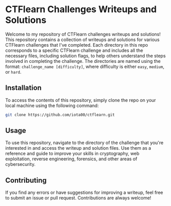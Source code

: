 # CTFlearn Challenges Writeups and Solutions

Welcome to my repository of CTFlearn challenges writeups and solutions! This repository contains a collection of writeups and solutions for various CTFlearn challenges that I've completed. Each directory in this repo corresponds to a specific CTFlearn challenge and includes all the necessary files, including solution flags, to help others understand the steps involved in completing the challenge. The directories are named using the format: `challenge_name [difficulty]`, where difficulty is either `easy`, `medium`, or `hard`.

## Installation

To access the contents of this repository, simply clone the repo on your local machine using the following command:

```bash
git clone https://github.com/iota00/ctflearn.git
```

## Usage

To use this repository, navigate to the directory of the challenge that you're interested in and access the writeup and solution files. Use them as a reference and guide to improve your skills in cryptography, web exploitation, reverse engineering, forensics, and other areas of cybersecurity.

## Contributing

If you find any errors or have suggestions for improving a writeup, feel free to submit an issue or pull request. Contributions are always welcome!
